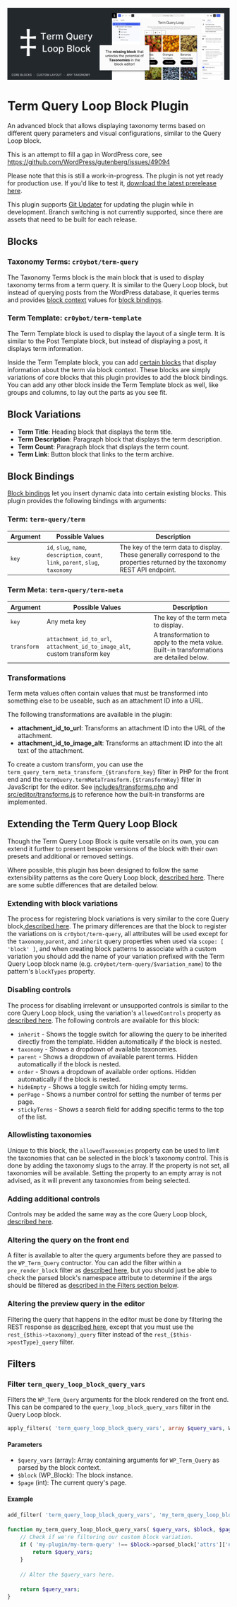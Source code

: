 ![Term Query Loop Block banner](./assets/banner-1544x500.png)

# Term Query Loop Block Plugin

An advanced block that allows displaying taxonomy terms based on different query parameters and visual configurations, similar to the Query Loop block.

This is an attempt to fill a gap in WordPress core, see https://github.com/WordPress/gutenberg/issues/49094

Please note that this is still a work-in-progress. The plugin is not yet ready for production use. If you'd like to test it, [download the latest prerelease here](https://github.com/cr0ybot/term-query/releases/latest).

This plugin supports [Git Updater](https://github.com/afragen/git-updater) for updating the plugin while in development. Branch switching is not currently supported, since there are assets that need to be built for each release.

## Blocks

### Taxonomy Terms: `cr0ybot/term-query`

The Taxonomy Terms block is the main block that is used to display taxonomy terms from a term query. It is similar to the Query Loop block, but instead of querying posts from the WordPress database, it queries terms and provides [block context](https://developer.wordpress.org/block-editor/reference-guides/block-api/block-context/) values for [block bindings](#block-bindings).

### Term Template: `cr0ybot/term-template`

The Term Template block is used to display the layout of a single term. It is similar to the Post Template block, but instead of displaying a post, it displays term information.

Inside the Term Template block, you can add [certain blocks](#block-variations) that display information about the term via block context. These blocks are simply variations of core blocks that this plugin provides to add the block bindings. You can add any other block inside the Term Template block as well, like groups and columns, to lay out the parts as you see fit.

## Block Variations

- **Term Title**: Heading block that displays the term title.
- **Term Description**: Paragraph block that displays the term description.
- **Term Count**: Paragraph block that displays the term count.
- **Term Link**: Button block that links to the term archive.

## Block Bindings

[Block bindings](https://developer.wordpress.org/block-editor/reference-guides/block-api/block-bindings/) let you insert dynamic data into certain existing blocks. This plugin provides the following bindings with arguments:

### Term: `term-query/term`

| Argument | Possible Values | Description |
| --- | --- | --- |
| `key` | `id`, `slug`, `name`, `description`, `count`, `link`, `parent`, `slug`, `taxonomy` | The key of the term data to display. These generally correspond to the properties returned by the taxonomy REST API endpoint. |

### Term Meta: `term-query/term-meta`

| Argument | Possible Values | Description |
| --- | --- | --- |
| `key` | Any meta key | The key of the term meta to display. |
| `transform` | `attachment_id_to_url`, `attachment_id_to_image_alt`, custom transform key | A transformation to apply to the meta value. Built-in transformations are detailed below. |

### Transformations

Term meta values often contain values that must be transformed into something else to be useable, such as an attachment ID into a URL.

The following transformations are available in the plugin:

- **attachment_id_to_url**: Transforms an attachment ID into the URL of the attachment.
- **attachment_id_to_image_alt**: Transforms an attachment ID into the alt text of the attachment.

To create a custom transform, you can use the `term_query_term_meta_transform_{$transform_key}` filter in PHP for the front end and the `termQuery.termMetaTransform.{$transformKey}` filter in JavaScript for the editor. See [includes/transforms.php](/includes/transforms.php) and [src/editor/transforms.js](/src/editor/transforms.js) to reference how the built-in transforms are implemented.

## Extending the Term Query Loop Block

Though the Term Query Loop Block is quite versatile on its own, you can extend it further to present bespoke versions of the block with their own presets and additional or removed settings.

Where possible, this plugin has been designed to follow the same extensibility patterns as the core Query Loop block, [described here](https://developer.wordpress.org/block-editor/how-to-guides/block-tutorial/extending-the-query-loop-block/). There are some subtle differences that are detailed below.

### Extending with block variations

The process for registering block variations is very similar to the core Query block,[described here](https://developer.wordpress.org/block-editor/how-to-guides/block-tutorial/extending-the-query-loop-block/#extending-the-block-with-variations). The primary differences are that the block to register the variations on is `cr0ybot/term-query`, all attributes will be used except for the `taxonomy`,`parent`, and `inherit` query properties when used via `scope: [ 'block' ]`, and when creating block patterns to associate with a custom variation you should add the name of your variation prefixed with the Term Query Loop block name (e.g. `cr0ybot/term-query/$variation_name`) to the pattern's `blockTypes` property.

### Disabling controls

The process for disabling irrelevant or unsupported controls is similar to the core Query Loop block, using the variation's `allowedControls` property as [described here](https://developer.wordpress.org/block-editor/how-to-guides/block-tutorial/extending-the-query-loop-block/#extending-the-query). The following controls are available for this block:

- `inherit` - Shows the toggle switch for allowing the query to be inherited directly from the template. Hidden automatically if the block is nested.
- `taxonomy` - Shows a dropdown of available taxonomies.
- `parent` - Shows a dropdown of available parent terms. Hidden automatically if the block is nested.
- `order` - Shows a dropdown of available order options. Hidden automatically if the block is nested.
- `hideEmpty` - Shows a toggle switch for hiding empty terms.
- `perPage` - Shows a number control for setting the number of terms per page.
- `stickyTerms` - Shows a search field for adding specific terms to the top of the list.

### Allowlisting taxonomies

Unique to this block, the `allowedTaxonomies` property can be used to limit the taxonomies that can be selected in the block's taxonomy control. This is done by adding the taxonomy slugs to the array. If the property is not set, all taxonomies will be available. Setting the property to an empty array is not advised, as it will prevent any taxonomies from being selected.

### Adding additional controls

Controls may be added the same way as the core Query Loop block, [described here](https://developer.wordpress.org/block-editor/how-to-guides/block-tutorial/extending-the-query-loop-block/#adding-additional-controls).

### Altering the query on the front end

A filter is available to alter the query arguments before they are passed to the `WP_Term_Query` contructor. You can add the filter within a `pre_render_block` filter as [described here](https://developer.wordpress.org/block-editor/how-to-guides/block-tutorial/extending-the-query-loop-block/#making-your-custom-query-work-on-the-front-end-side), but you should just be able to check the parsed block's namespace attribute to determine if the args should be filtered as [described in the Filters section below](#filter-term_query_loop_block_query_vars).

### Altering the preview query in the editor

Filtering the query that happens in the editor must be done by filtering the REST response as [described here](https://developer.wordpress.org/block-editor/how-to-guides/block-tutorial/extending-the-query-loop-block/#making-your-custom-query-work-on-the-editor-side), except that you must use the `rest_{$this->taxonomy}_query` filter instead of the `rest_{$this->postType}_query` filter.

## Filters

### Filter `term_query_loop_block_query_vars`

Filters the `WP_Term_Query` arguments for the block rendered on the front end. This can be compared to the `query_loop_block_query_vars` filter in the Query Loop block.

```php
apply_filters( 'term_query_loop_block_query_vars', array $query_vars, WP_Block $block, int $page );
```

#### Parameters

- `$query_vars` (array): Array containing arguments for `WP_Term_Query` as parsed by the block context.
- `$block` (WP_Block): The block instance.
- `$page` (int): The current query's page.

#### Example

```php
add_filter( 'term_query_loop_block_query_vars', 'my_term_query_loop_block_query_vars', 10, 3 );

function my_term_query_loop_block_query_vars( $query_vars, $block, $page ) {
	// Check if we're filtering our custom block variation.
	if ( 'my-plugin/my-term-query' !== $block->parsed_block['attrs']['namespace'] ) {
		return $query_vars;
	}

	// Alter the $query_vars here.

	return $query_vars;
}
```
